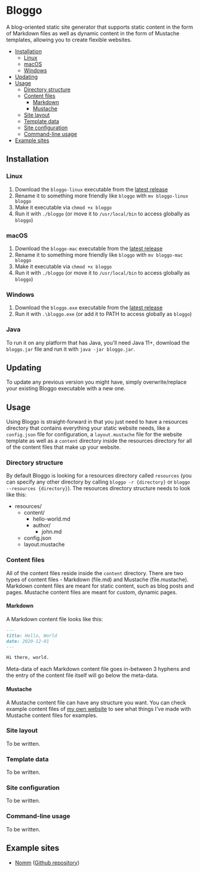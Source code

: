 # Bloggo

A blog-oriented static site generator that supports static content in the form of Markdown files as well as 
dynamic content in the form of Mustache templates, allowing you to create flexible websites.

- [Installation](#installation)
  - [Linux](#linux)
  - [macOS](#macos)
  - [Windows](#windows)
- [Updating](#updating)
- [Usage](#usage)
  - [Directory structure](#directory-structure)
  - [Content files](#content-files)
    - [Markdown](#markdown)
    - [Mustache](#mustache)
  - [Site layout](#site-layout)
  - [Template data](#template-data)
  - [Site configuration](#site-configuration)
  - [Command-line usage](#command-line-usage)
- [Example sites](#example-sites)

## Installation

### Linux

1. Download the `bloggo-linux` executable from the [latest release](https://github.com/soynomm/bloggo/releases)
2. Rename it to something more friendly like `bloggo` with `mv bloggo-linux bloggo`
3. Make it executable via `chmod +x bloggo`
4. Run it with `./bloggo` (or move it to `/usr/local/bin` to access globally as `bloggo`)

### macOS

1. Download the `bloggo-mac` executable from the [latest release](https://github.com/soynomm/bloggo/releases)
2. Rename it to something more friendly like `bloggo` with `mv bloggo-mac bloggo`
3. Make it executable via `chmod +x bloggo`
4. Run it with `./bloggo` (or move it to `/usr/local/bin` to access globally as `bloggo`)

### Windows

1. Download the `bloggo.exe` executable from the [latest release](https://github.com/soynomm/bloggo/releases)
3. Run it with `.\bloggo.exe` (or add it to PATH to access globally as `bloggo`)

### Java

To run it on any platform that has Java, you'll need Java 11+, download the `bloggo.jar` file and run it with `java -jar bloggo.jar`.

## Updating

To update any previous version you might have, simply overwrite/replace your existing Bloggo executable with a new one.

## Usage

Using Bloggo is straight-forward in that you just need to have a resources directory that contains everything your static
website needs, like a `config.json` file for configuration, a `layout.mustache` file for the website template as well as a `content` 
directory inside the resources directory for all of the content files that make up your website.

### Directory structure

By default Bloggo is looking for a resources directory called `resources` (you can specify any other directory by calling `bloggo -r {directory}` or `bloggo --resources {directory}`).
The resources directory structure needs to look like this:

- resources/
  - content/
    - hello-world.md
    - author/
      - john.md
  - config.json
  - layout.mustache

### Content files

All of the content files reside inside the `content` directory. There are two types of content files - Markdown (file.md) and Mustache (file.mustache).
Markdown content files are meant for static content, such as blog posts and pages. Mustache 
content files are meant for custom, dynamic pages.

#### Markdown

A Markdown content file looks like this:

```markdown
---
title: Hello, World
date: 2020-12-01
---

Hi there, world.
```

Meta-data of each Markdown content file goes in-between 3 hyphens and the entry of the content file itself will go below the meta-data.

#### Mustache

A Mustache content file can have any structure you want. You can check example content files of [my own website](https://github.com/soynomm/nomm.xyz) to see
what things I've made with Mustache content files for examples.

### Site layout

To be written.

### Template data

To be written.

### Site configuration

To be written.

### Command-line usage

To be written.

## Example sites

- [Nomm](https://nomm.xyz) ([Github repository](https://github.com/soynomm/nomm.xyz))
